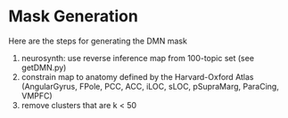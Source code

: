 # Mask Generation
Here are the steps for generating the DMN mask
1) neurosynth: use reverse inference map from 100-topic set (see getDMN.py)
2) constrain map to anatomy defined by the Harvard-Oxford Atlas (AngularGyrus, FPole, PCC, ACC, iLOC, sLOC, pSupraMarg, ParaCing, VMPFC)
3) remove clusters that are k < 50
